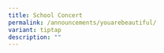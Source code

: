```yaml
---
title: School Concert
permalink: /announcements/youarebeautiful/
variant: tiptap
description: ""
---
```

<p></p>